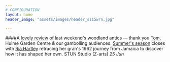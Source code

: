 ```yaml
---
# CONFIGURATION
layout: home
header_image: "assets/images/header_ss15wrn.jpg"

---
```

####A [lovely review](http://quietmandave.co.uk/2015/06/bambi-in-hulme) of last weekend's woodland antics — thank you [Tom](/current/2015-springsummer/marshman), Hulme Garden Centre & our gambolling audiences. [Summer's season](/current/2015-springsummer) closes with [Ria Hartley](/current/2015-springsummer/hartley) retracing her gran's 1962 journey from Jamaica to discover how it has shaped her own. STUN Studio (Z-arts) *25 Jun*

